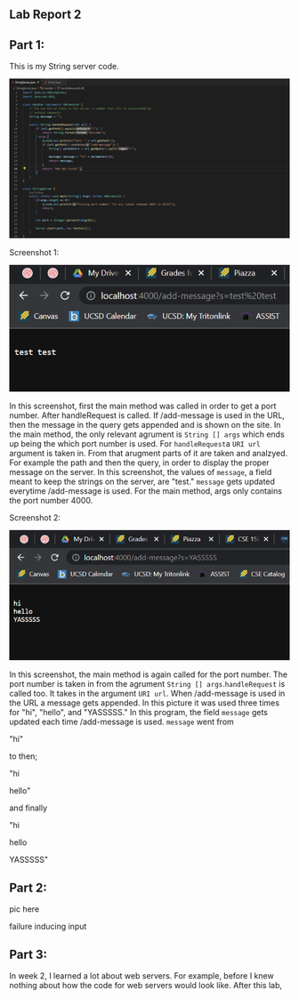 ## Lab Report 2

Part 1:
---
This is my String server code.

![Image](PART1p1)


Screenshot 1:

![Image](PART1p2)

In this screenshot, first the main method was called in order to get a port number. After handleRequest is called. If /add-message is used in the URL, then
the message in the query gets appended and is shown on the site. In the main method, the only relevant agrument is `String [] args` which ends up being the 
which port number is used. For `handleRequest`a `URI url` argument is taken in. From that arugment parts of it are taken and analzyed. For example the path and
then the query, in order to display the proper message on the server. In this screenshot, the values of `message`, a field meant to keep the strings on the server, are "test." `message` gets updated everytime /add-message is used. For the main method, args only contains the port number 4000.


Screenshot 2:

![Image](PART1p3)

In this screenshot, the main method is again called for the port number. The port number is taken in from the agrument `String [] args`.`handleRequest` is called too. It takes in the argument `URI url`. When /add-message is used in the URL a message gets appended. In this picture it was used three times for "hi", "hello", and "YASSSSS." In this program, the field `message` gets updated each time /add-message is used. `message` went from 

"hi"


to then;


"hi

hello"


and finally


"hi

hello

YASSSSS"


Part 2:
---

pic here

failure inducing input

Part 3:
---
In week 2, I learned a lot about web servers. For example, before I knew nothing about how the code for web servers would look like.
After this lab,
